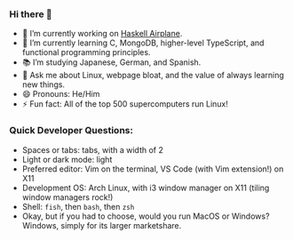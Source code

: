 ### Hi there 👋

- 🔭 I’m currently working on [Haskell Airplane](https://github.com/mattfbacon/hs-airplane).
- 🌱 I’m currently learning C, MongoDB, higher-level TypeScript, and functional programming principles.
- 📚 I’m studying Japanese, German, and Spanish.
- 💬 Ask me about Linux, webpage bloat, and the value of always learning new things.
- 😄 Pronouns: He/Him
- ⚡ Fun fact: All of the top 500 supercomputers run Linux!

### Quick Developer Questions:

- Spaces or tabs: tabs, with a width of 2
- Light or dark mode: light
- Preferred editor: Vim on the terminal, VS Code (with Vim extension!) on X11
- Development OS: Arch Linux, with i3 window manager on X11 (tiling window managers rock!)
- Shell: `fish`, then `bash`, then `zsh`
- Okay, but if you had to choose, would you run MacOS or Windows? Windows, simply for its larger marketshare.
